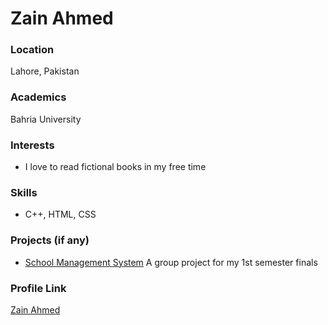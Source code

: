 # Zain Ahmed

### Location

Lahore, Pakistan

### Academics

Bahria University

### Interests

- I love to read fictional books in my free time

### Skills

- C++, HTML, CSS

### Projects (if any)

- [School Management System](https://github.com/zainahmed1713/school-management-system) A group project for my 1st semester finals

### Profile Link

[Zain Ahmed](https://github.com/zainahmed1713)
